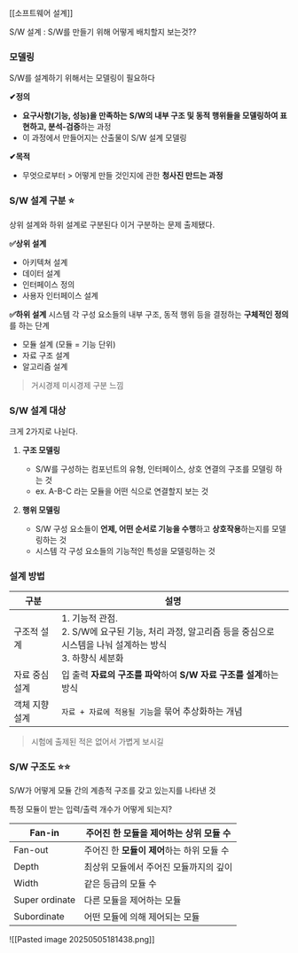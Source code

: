 [[소프트웨어 설계]]

S/W 설계 : S/W를 만들기 위해 어떻게 배치할지 보는것??

### 모델링 
S/W를 설계하기 위해서는 모델링이 필요하다 

**✔정의**
- **요구사항(기능, 성능)을 만족하는** **S/W의 내부 구조 및 동적 행위들을 모델링하여 표현하고, 분석-검증**하는 과정
- 이 과정에서 만들어지는 산출물이 S/W 설계 모델링 

**✔목적** 
- 무엇으로부터 > 어떻게 만들 것인지에 관한 **청사진 만드는 과정**

### S/W 설계 구분 ⭐
상위 설계와 하위 설계로 구분된다
이거 구분하는 문제 출제됐다.

**✅상위 설계** 
- 아키텍쳐 설계 
- 데이터 설계
- 인터페이스 정의 
- 사용자 인터페이스 설계 

**✅하위 설계** 
시스템 각 구성 요소들의 내부 구조, 동적 행위 등을 결정하는 **구체적인 정의**를 하는 단계 
- 모듈 설계 (모듈 = 기능 단위)
- 자료 구조 설계
- 알고리즘 설계

> 거시경제 미시경제 구분 느낌 


### S/W 설계 대상 
크게 2가지로 나뉜다.
1. **구조 모델링**
	- S/W를 구성하는 컴포넌트의 유형, 인터페이스, 상호 연결의 구조를 모델링 하는 것 
	- ex. A-B-C 라는 모듈을 어떤 식으로 연결할지 보는 것 
	 
2. **행위 모델링** 
	- S/W 구성 요소들이 **언제, 어떤 순서로 기능을 수행**하고 **상호작용**하는지를 모델링하는 것 
	- 시스템 각 구성 요소들의 기능적인 특성을 모델링하는 것 
### 설계 방법 


| 구분       | 설명                                                                              |
| -------- | ------------------------------------------------------------------------------- |
| 구조적 설계   | 1. 기능적 관점.<br>2. S/W에 요구된 기능, 처리 과정, 알고리즘 등을 중심으로 시스템을 나눠 설계하는 방식<br>3. 하향식 세분화 |
| 자료 중심 설계 | 입 출력 **자료의 구조를 파악**하여 **S/W 자료 구조를 설계**하는 방식                                    |
| 객체 지향 설계 | `자료 + 자료에 적용될 기능`을 묶어 추상화하는 개념                                                  |
> 시험에 출제된 적은 없어서 가볍게 보시길 

### S/W 구조도 ⭐⭐
S/W가 어떻게 모듈 간의 계층적 구조를 갖고 있는지를 나타낸 것 

특정 모듈이 받는 입력/출력 개수가 어떻게 되는지?

| Fan-in         | 주어진 한 **모듈을 제어**하는 상위 모듈 수 |
| -------------- | -------------------------- |
| Fan-out        | 주어진 한 **모듈이 제어**하는 하위 모듈 수 |
| Depth          | 최상위 모듈에서 주어진 모듈까지의 깊이      |
| Width          | 같은 등급의 모듈 수                |
| Super ordinate | 다른 모듈을 제어하는 모듈             |
| Subordinate    | 어떤 모듈에 의해 제어되는 모듈          |

![[Pasted image 20250505181438.png]]







 
